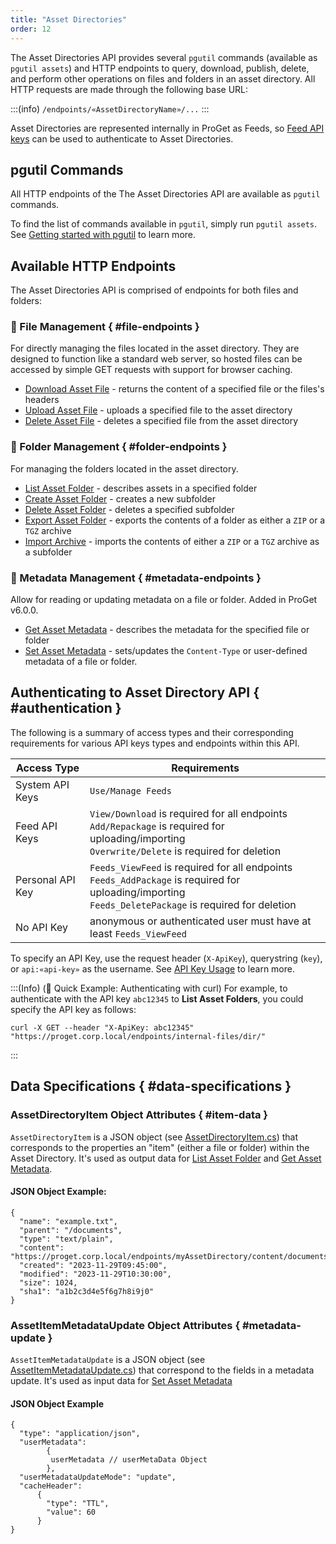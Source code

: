 ```yaml
---
title: "Asset Directories"
order: 12
---
```


The Asset Directories API provides several `pgutil` commands (available as `pgutil assets`) and HTTP endpoints to query, download, publish, delete, and perform other operations on files and folders in an asset directory. All HTTP requests are made through the following base URL:

:::(info)
 `/endpoints/«AssetDirectoryName»/...`
:::

Asset Directories are represented internally in ProGet as Feeds, so [Feed API keys](/docs/proget/administration-security#api-keys) can be used to authenticate to Asset Directories.

## pgutil Commands

All HTTP endpoints of the The Asset Directories API are available as `pgutil` commands. 

To find the list of commands available in `pgutil`, simply run `pgutil assets`. See [Getting started with pgutil](/docs/proget/reference-api/proget-pgutil) to learn more.

## Available HTTP Endpoints

The Asset Directories API is comprised of endpoints for both files and folders:

### 📄 File Management { #file-endpoints }

For directly managing the files located in the asset directory. They are designed to function like a standard web server, so hosted files can be accessed by simple GET requests with support for browser caching. 

* [Download Asset File](/docs/proget/reference-api/proget-api-assets/file-endpoints/proget-api-assets-files-download) - returns the content of a specified file or the files's headers
* [Upload Asset File](/docs/proget/reference-api/proget-api-assets/file-endpoints/proget-api-assets-files-upload) - uploads a specified file to the asset directory
* [Delete Asset File](/docs/proget/reference-api/proget-api-assets/file-endpoints/proget-api-assets-files-delete) - deletes a specified file from the asset directory

### 📁 Folder Management { #folder-endpoints }

For managing the folders located in the asset directory.

* [List Asset Folder](/docs/proget/reference-api/proget-api-assets/folder-endpoints/proget-api-assets-folders-list) - describes assets in a specified folder
* [Create Asset Folder](/docs/proget/reference-api/proget-api-assets/folder-endpoints/proget-api-assets-folders-create) - creates a new subfolder
* [Delete Asset Folder](/docs/proget/reference-api/proget-api-assets/folder-endpoints/proget-api-assets-folders-delete) - deletes a specified subfolder
* [Export Asset Folder](/docs/proget/reference-api/proget-api-assets/folder-endpoints/proget-api-assets-folders-export) - exports the contents of a folder as either a `ZIP` or a `TGZ` archive
* [Import Archive](/docs/proget/reference-api/proget-api-assets/folder-endpoints/proget-api-assets-folders-import) - imports the contents of either a `ZIP` or a `TGZ` archive as a subfolder

### 🔖 Metadata Management { #metadata-endpoints }

Allow for reading or updating metadata on a file or folder. Added in ProGet v6.0.0.

* [Get Asset Metadata](/docs/proget/reference-api/proget-api-assets/metadata-endpoints/proget-api-assets-metadata-get) - describes the metadata for the specified file or folder
* [Set Asset Metadata](/docs/proget/reference-api/proget-api-assets/metadata-endpoints/proget-api-assets-metadata-set) - sets/updates the `Content-Type` or user-defined metadata of a file or folder.

## Authenticating to Asset Directory API { #authentication }

The following is a summary of access types and their corresponding requirements for various API keys types and endpoints within this API.

| Access Type | Requirements |
| --- | --- |
| System API Keys | `Use/Manage Feeds`  
| Feed API Keys | `View/Download` is required for all endpoints<br/>`Add/Repackage` is required for uploading/importing<br/>`Overwrite/Delete` is required for deletion
| Personal API Key | `Feeds_ViewFeed` is required for all endpoints<br/>`Feeds_AddPackage` is required for uploading/importing<br/>`Feeds_DeletePackage` is required for deletion
| No API Key | anonymous or authenticated user must have at least `Feeds_ViewFeed`

To specify an API Key, use the request header (`X-ApiKey`), querystring (`key`), or `api:«api-key»` as the username. See [API Key Usage](/docs/proget/reference-api/proget-apikeys#using-api-keys) to learn more.

:::(Info) (🚀 Quick Example: Authenticating with curl)
For example, to authenticate with the API key `abc12345` to **List Asset Folders**, you could specify the API key as follows:
````
curl -X GET --header "X-ApiKey: abc12345" "https://proget.corp.local/endpoints/internal-files/dir/"
````
:::

## Data Specifications { #data-specifications }

### AssetDirectoryItem Object Attributes { #item-data }

`AssetDirectoryItem` is a JSON object (see [AssetDirectoryItem.cs](https://github.com/Inedo/pgutil/blob/thousand/Inedo.ProGet/AssetDirectories/AssetDirectoryItem.cs)) that corresponds to the properties an "item" (either a file or folder) within the Asset Directory. It's used as output data for [List Asset Folder](/docs/proget/reference-api/proget-api-assets/folder-endpoints/proget-api-assets-folders-list) and [Get Asset Metadata](/docs/proget/reference-api/proget-api-assets/metadata-endpoints/proget-api-assets-metadata-get).

#### JSON Object Example:

```
{
  "name": "example.txt",
  "parent": "/documents",
  "type": "text/plain",
  "content": "https://proget.corp.local/endpoints/myAssetDirectory/content/documents/example.txt",
  "created": "2023-11-29T09:45:00",
  "modified": "2023-11-29T10:30:00",
  "size": 1024,
  "sha1": "a1b2c3d4e5f6g7h8i9j0"
}
```

### AssetItemMetadataUpdate Object Attributes { #metadata-update }

`AssetItemMetadataUpdate` is a JSON object (see [AssetItemMetadataUpdate.cs](https://github.com/Inedo/pgutil/blob/thousand/Inedo.ProGet/AssetDirectories/AssetItemMetadataUpdate.cs)) that correspond to the fields in a metadata update. It's used as input data for [Set Asset Metadata](/docs/proget/reference-api/proget-api-assets/metadata-endpoints/proget-api-assets-metadata-set) 

#### JSON Object Example

```
{
  "type": "application/json",
  "userMetadata": 
        {
         userMetadata // userMetaData Object
        },
  "userMetadataUpdateMode": "update",
  "cacheHeader": 
      {
        "type": "TTL",
        "value": 60
      }
}
```